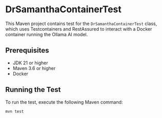 # DrSamanthaContainerTest

This Maven project contains test for the `DrSamanthaContainerTest` class, which uses Testcontainers and RestAssured to interact with a Docker container running the Ollama AI model.

## Prerequisites

- JDK 21 or higher
- Maven 3.6 or higher
- Docker

## Running the Test

To run the test, execute the following Maven command:

```sh
mvn test